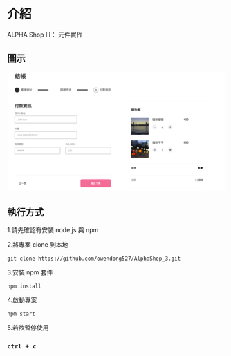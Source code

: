 # 介紹

ALPHA Shop III： 元件實作

## 圖示
![image](https://github.com/owendong527/AlphaShop_3/blob/main/alphashop3.png)

## 執行方式

1.請先確認有安裝 node.js 與 npm

2.將專案 clone 到本地

    git clone https://github.com/owendong527/AlphaShop_3.git
    
3.安裝 npm 套件

    npm install

4.啟動專案

    npm start
    
5.若欲暫停使用

### `ctrl + c`
